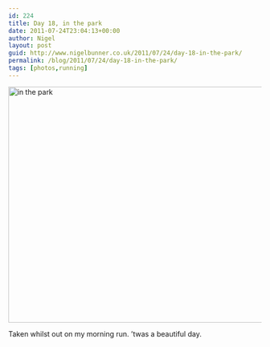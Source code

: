 ```yaml
---
id: 224
title: Day 18, in the park
date: 2011-07-24T23:04:13+00:00
author: Nigel
layout: post
guid: http://www.nigelbunner.co.uk/2011/07/24/day-18-in-the-park/
permalink: /blog/2011/07/24/day-18-in-the-park/
tags: [photos,running]
---
```

[<img src="https://farm7.static.flickr.com/6012/5971987492_42aa6301e7_z.jpg" width="640" height="470" alt="in the park" />](https://www.flickr.com/photos/icklephotos/5971987492/ "in the park by icle fotos, on Flickr")

Taken whilst out on my morning run. &#8217;twas a beautiful day.
